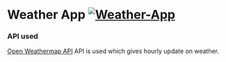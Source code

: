 # Weather App [![Weather-App](https://img.shields.io/badge/Weather-Finder-blue.svg)](https://andruraj.github.io/Text-Generator/)

### API used

[Open Weathermap API](https://api.openweathermap.org/) API is used which gives hourly update on weather.
